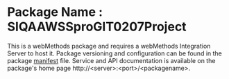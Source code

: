# Package Name : SIQAAWSSproGIT0207Project
This is a webMethods package and requires a webMethods Integration Server to host it. Package versioning and configuration can be found in the package [manifest](./SIQAAWSSproGIT0207Project/manifest.v3) file. Service and API documentation is available on the package's home page http://&lt;server&gt;:&lt;port&gt;/&lt;packagename>.